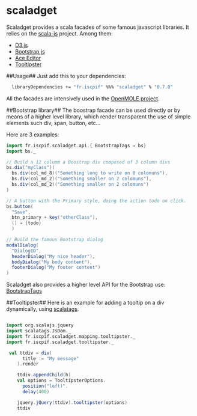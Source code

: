 scaladget
=========

Scaladget provides a scala facades of some famous javascript libraries. It relies on the [scala-js](http://www.scala-js.org/) project. Among them:
* [D3.js](d3js.org)
* [Bootstrap.js](http://getbootstrap.com/)
* [Ace Editor](http://ace.c9.io)
* [Tooltipster](http://iamceege.github.io/tooltipster/)

##Usage##
Just add this to your dependencies:
```sh
  libraryDependencies += "fr.iscpif" %%% "scaladget" % "0.7.0"
```

All the facades are intensively used in the [OpenMOLE project](https://github.com/openmole/openmole).


##Bootstrap library##
The boostrap facade can be used directly or by means of a higher level library, which render transparent the use of simple elements such div, span, button, etc...

Here are 3 examples:
```scala
import fr.iscpif.scaladget.api.{ BootstrapTags ⇒ bs}
import bs._

// Build a 12 columm a Boostrap div composed of 3 column divs
bs.div("myClass")(
  bs.div(col_md_8)("Something long to write on 8 colomuns"),
  bs.div(col_md_2)("Something smaller on 2 colomuns"),
  bs.div(col_md_2)("Something smaller on 2 colomuns")
)

// A button with the Primary style, doing the action todo on click.
bs.button(
  "Save", 
  btn_primary + key("otherClass"), 
  () ⇒ {todo}
  )

// Build the famous Bootstrap dialog
modalDialog(
  "DialogID",
  headerDialog("My nice header"),
  bodyDialog("My body content"),
  footerDialog("My footer content")
)
```

Scaladget also provides a higher level API for the Bootstrap use: [BootstrapTags](https://github.com/mathieuleclaire/scaladget/blob/master/scaladget/src/main/scala/fr/iscpif/scaladget/api/BootstrapTags.scala)


##Tooltipster##
Here is an example for adding a tooltip on a div dynamically, using [scalatags](https://github.com/lihaoyi/scalatags).
```scala

import org.scalajs.jquery
import scalatags.JsDom._
import fr.iscpif.scaladget.mapping.tooltipster._
import fr.iscpif.scaladget.tooltipster._

 val ttdiv = div(
      title := "My message"
    ).render

    ttdiv.appendChild(h)
    val options = TooltipsterOptions.
      position("left)".
      delay(400)

    jquery.jQuery(ttdiv).tooltipster(options)
    ttdiv
```
